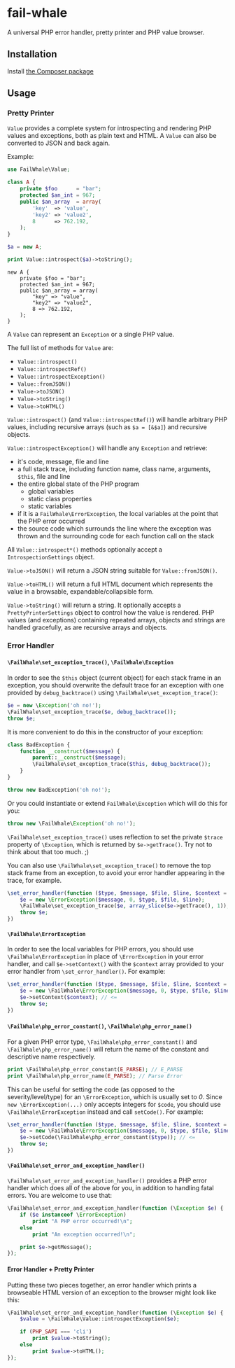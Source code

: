 # fail-whale

A universal PHP error handler, pretty printer and PHP value browser.

## Installation

Install [the Composer package](https://packagist.org/packages/fail-whale/fail-whale)

## Usage

### Pretty Printer

`Value` provides a complete system for introspecting and rendering PHP values and exceptions, both as plain text and HTML. A `Value` can also be converted to JSON and back again.

Example:

```php
use FailWhale\Value;

class A {
    private $foo      = "bar";
    protected $an_int = 967;
    public $an_array  = array(
        'key'  => 'value',
        'key2' => 'value2',
        8      => 762.192,
    );
}

$a = new A;

print Value::introspect($a)->toString();
```

```
new A {
    private $foo = "bar";
    protected $an_int = 967;
    public $an_array = array(
        "key" => "value",
        "key2" => "value2",
        8 => 762.192,
    );
}
```

A `Value` can represent an `Exception` or a single PHP value.

The full list of methods for `Value` are:

- `Value::introspect()`
- `Value::introspectRef()`
- `Value::introspectException()`
- `Value::fromJSON()`
- `Value->toJSON()`
- `Value->toString()`
- `Value->toHTML()`

`Value::introspect()` (and `Value::introspectRef()`) will handle arbitrary PHP values, including recursive arrays (such as `$a = [&$a]`) and recursive objects.

`Value::introspectException()` will handle any `Exception` and retrieve:
- it's code, message, file and line
- a full stack trace, including function name, class name, arguments, `$this`, file and line
- the entire global state of the PHP program
    - global variables
    - static class properties
    - static variables
- if it is a `FailWhale\ErrorException`, the local variables at the point that the PHP error occurred
- the source code which surrounds the line where the exception was thrown and the surrounding code for each function call on the stack

All `Value::introspect*()` methods optionally accept a `IntrospectionSettings` object.

`Value->toJSON()` will return a JSON string suitable for `Value::fromJSON()`.

`Value->toHTML()` will return a full HTML document which represents the value in a browsable, expandable/collapsible form.

`Value->toString()` will return a string. It optionally accepts a `PrettyPrinterSettings` object to control how the value is rendered. PHP values (and exceptions) containing repeated arrays, objects and strings are handled gracefully, as are recursive arrays and objects.

### Error Handler

#### `\FailWhale\set_exception_trace()`, `\FailWhale\Exception`

In order to see the `$this` object (current object) for each stack frame in an exception, you should overwrite the default trace for an exception with one provided by `debug_backtrace()` using `\FailWhale\set_exception_trace()`:

```php
$e = new \Exception('oh no!');
\FailWhale\set_exception_trace($e, debug_backtrace());
throw $e;
```

It is more convenient to do this in the constructor of your exception:

```php
class BadException {
    function __construct($message) {
        parent::__construct($message);
        \FailWhale\set_exception_trace($this, debug_backtrace());
    }
}

throw new BadException('oh no!');
```

Or you could instantiate or extend `FailWhale\Exception` which will do this for you:

```php
throw new \FailWhale\Exception('oh no!');
```

`\FailWhale\set_exception_trace()` uses reflection to set the private `$trace` property of `\Exception`, which is returned by `$e->getTrace()`. Try not to think about that too much. ;)

You can also use `\FailWhale\set_exception_trace()` to remove the top stack frame from an exception, to avoid your error handler appearing in the trace, for example.

```php
\set_error_handler(function ($type, $message, $file, $line, $context = null) {
    $e = new \ErrorException($message, 0, $type, $file, $line);
    \FailWhale\set_exception_trace($e, array_slice($e->getTrace(), 1)); // <=
    throw $e;
})
```

#### `\FailWhale\ErrorException`

In order to see the local variables for PHP errors, you should use `\FailWhale\ErrorException` in place of `\ErrorException` in your error handler, and call `$e->setContext()` with the `$context` array provided to your error handler from `\set_error_handler()`. For example:

```php
\set_error_handler(function ($type, $message, $file, $line, $context = null) {
    $e = new \FailWhale\ErrorException($message, 0, $type, $file, $line);
    $e->setContext($context); // <=
    throw $e;
})
```

#### `\FailWhale\php_error_constant()`, `\FailWhale\php_error_name()`

For a given PHP error type, `\FailWhale\php_error_constant()` and `\FailWhale\php_error_name()` will return the name of the constant and descriptive name respectively.

```php
print \FailWhale\php_error_constant(E_PARSE); // E_PARSE
print \FailWhale\php_error_name(E_PARSE); // Parse Error
```

This can be useful for setting the code (as opposed to the severity/level/type) for an `\ErrorException`, which is usually set to _0_. Since `new \ErrorException(...)` only accepts integers for `$code`, you should use `\FailWhale\ErrorException` instead and call `setCode()`. For example:

```php
\set_error_handler(function ($type, $message, $file, $line, $context = null) {
    $e = new \FailWhale\ErrorException($message, 0, $type, $file, $line);
    $e->setCode(\FailWhale\php_error_constant($type)); // <=
    throw $e;
})
```

#### `\FailWhale\set_error_and_exception_handler()`

`\FailWhale\set_error_and_exception_handler()` provides a PHP error handler which does all of the above for you, in addition to handling fatal errors. You are welcome to use that:

```php
\FailWhale\set_error_and_exception_handler(function (\Exception $e) {
    if ($e instanceof \ErrorException)
        print "A PHP error occurred!\n";
    else
        print "An exception occurred!\n";

    print $e->getMessage();
});
```

#### Error Handler + Pretty Printer

Putting these two pieces together, an error handler which prints a browseable HTML version of an exception to the browser might look like this:

```php
\FailWhale\set_error_and_exception_handler(function (\Exception $e) {
    $value = \FailWhale\Value::introspectException($e);

    if (PHP_SAPI === 'cli')
        print $value->toString();
    else
        print $value->toHTML();
});
```
